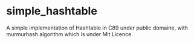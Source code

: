 simple_hashtable
================

A simple implementation of Hashtable in C89 under public domaine, with murmurhash algorithm
which is under Mit Licence.

